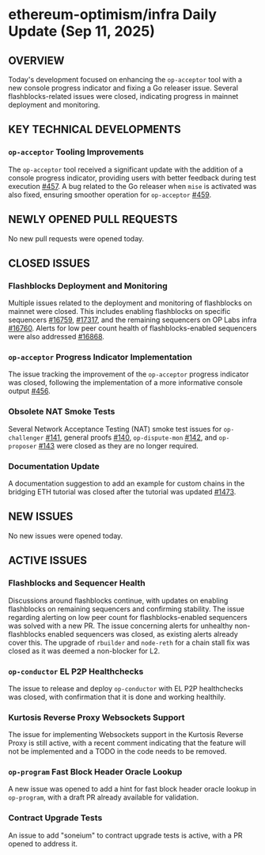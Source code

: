 # ethereum-optimism/infra Daily Update (Sep 11, 2025)
## OVERVIEW 
Today's development focused on enhancing the `op-acceptor` tool with a new console progress indicator and fixing a Go releaser issue. Several flashblocks-related issues were closed, indicating progress in mainnet deployment and monitoring.

## KEY TECHNICAL DEVELOPMENTS

### `op-acceptor` Tooling Improvements
The `op-acceptor` tool received a significant update with the addition of a console progress indicator, providing users with better feedback during test execution [#457](https://github.com/ethereum-optimism/infra/pull/457). A bug related to the Go releaser when `mise` is activated was also fixed, ensuring smoother operation for `op-acceptor` [#459](https://github.com/ethereum-optimism/infra/pull/459).

## NEWLY OPENED PULL REQUESTS
No new pull requests were opened today.

## CLOSED ISSUES

### Flashblocks Deployment and Monitoring
Multiple issues related to the deployment and monitoring of flashblocks on mainnet were closed. This includes enabling flashblocks on specific sequencers [#16759](https://github.com/ethereum-optimism/infra/issues/16759), [#17317](https://github.com/ethereum-optimism/infra/issues/17317), and the remaining sequencers on OP Labs infra [#16760](https://github.com/ethereum-optimism/infra/issues/16760). Alerts for low peer count health of flashblocks-enabled sequencers were also addressed [#16868](https://github.com/ethereum-optimism/infra/issues/16868).

### `op-acceptor` Progress Indicator Implementation
The issue tracking the improvement of the `op-acceptor` progress indicator was closed, following the implementation of a more informative console output [#456](https://github.com/ethereum-optimism/infra/issues/456).

### Obsolete NAT Smoke Tests
Several Network Acceptance Testing (NAT) smoke test issues for `op-challenger` [#141](https://github.com/ethereum-optimism/infra/issues/141), general proofs [#140](https://github.com/ethereum-optimism/infra/issues/140), `op-dispute-mon` [#142](https://github.com/ethereum-optimism/infra/issues/142), and `op-proposer` [#143](https://github.com/ethereum-optimism/infra/issues/143) were closed as they are no longer required.

### Documentation Update
A documentation suggestion to add an example for custom chains in the bridging ETH tutorial was closed after the tutorial was updated [#1473](https://github.com/ethereum-optimism/infra/issues/1473).

## NEW ISSUES
No new issues were opened today.

## ACTIVE ISSUES

### Flashblocks and Sequencer Health
Discussions around flashblocks continue, with updates on enabling flashblocks on remaining sequencers and confirming stability. The issue regarding alerting on low peer count for flashblocks-enabled sequencers was solved with a new PR. The issue concerning alerts for unhealthy non-flashblocks enabled sequencers was closed, as existing alerts already cover this. The upgrade of `rbuilder` and `node-reth` for a chain stall fix was closed as it was deemed a non-blocker for L2.

### `op-conductor` EL P2P Healthchecks
The issue to release and deploy `op-conductor` with EL P2P healthchecks was closed, with confirmation that it is done and working healthily.

### Kurtosis Reverse Proxy Websockets Support
The issue for implementing Websockets support in the Kurtosis Reverse Proxy is still active, with a recent comment indicating that the feature will not be implemented and a TODO in the code needs to be removed.

### `op-program` Fast Block Header Oracle Lookup
A new issue was opened to add a hint for fast block header oracle lookup in `op-program`, with a draft PR already available for validation.

### Contract Upgrade Tests
An issue to add "soneium" to contract upgrade tests is active, with a PR opened to address it.